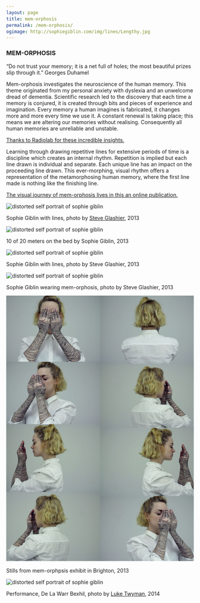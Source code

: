 ```yaml
---
layout: page
title: mem-orphosis
permalink: /mem-orphosis/
ogimage: http://sophiegiblin.com/img/lines/Lengthy.jpg
---
```

<h3 class="center">MEM-ORPHOSIS</h3>

“Do not trust your memory; it is a net full of holes; the most beautiful prizes slip through it.”
Georges Duhamel

Mem-orphosis investigates the neuroscience of the human memory. This theme originated from my personal anxiety with dyslexia and an unwelcome dread of dementia. Scientific research led to the discovery that each time a memory is conjured, it is created through bits and pieces of experience and imagination. Every memory a human imagines is fabricated, it changes more and more every time we use it. A constant renewal is taking place; this means we are altering our memories without realising. Consequently all human memories are unreliable and unstable. 

[Thanks to Radiolab for these incredible insights.](http://www.radiolab.org/story/91569-memory-and-forgetting/)

Learning through drawing repetitive lines for extensive periods of time is a discipline which creates an internal rhythm. Repetition is implied but each line drawn is individual and separate. Each unique line has an impact on the proceeding line drawn. This ever-morphing, visual rhythm offers a representation of the metamorphosing human memory, where the first line made is nothing like the finishing line.

[The visual journey of mem-orphosis lives in this an online publication.](https://issuu.com/sophiegiblin/docs/memorphosis_pages)

![distorted self portrait of sophie giblin](/img/lines/Lines-on-chest.jpg "Self Portrait 2013")

<span class="caption">Sophie Giblin with lines, photo by [Steve Glashier](http://glashier.co/), 2013</span>

![distorted self portrait of sophie giblin](/img/lines/Lengthy.jpg "Self Portrait 2013")

<span class="caption">10 of 20 meters on the bed by Sophie Giblin, 2013</span>

![distorted self portrait of sophie giblin](/img/lines/Leggies.jpg "Self Portrait 2013")

<span class="caption">Sophie Giblin with lines, photo by Steve Glashier, 2013</span>

![distorted self portrait of sophie giblin](/img/lines/POSTER.jpg "Self Portrait 2013")

<span class="caption">Sophie Giblin wearing mem-orphosis, photo by Steve Glashier, 2013</span>

![distorted self portrait of sophie giblin](/img/lines/Spinning-stills.jpg "Self Portrait 2013")

<span class="caption">Stills from mem-orphpsis exhibit in Brighton, 2013</span>

![distorted self portrait of sophie giblin](/img/performance/De_La_Twyman.jpg "Self Portrait 2013")

<span class="caption">Performance, De La Warr Bexhil, photo by [Luke Twyman](http://whitevinyldesign.com/), 2014</span>

